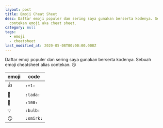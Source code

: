 ```yaml
---
layout: post
title: Emoji Cheat Sheet
desc: Daftar emoji populer dan sering saya gunakan berserta kodenya. Sebuah
  contekan emoji aka cheat sheet.
category: null
tags:
  - emoji
  - cheatsheet
last_modified_at: 2020-05-08T00:00:00.000Z
---
```


Daftar emoji populer dan sering saya gunakan berserta kodenya. Sebuah emoji cheatsheet alias contekan. :smirk:

| emoji      | code       |
|------------|------------|
| :+1:       | `:+1:`     |
| :tada:     | `:tada:`   |
| :100:      | `:100:`    |
| :bulb:     | `:bulb:`   |
| :smirk:    | `:smirk:`  |
